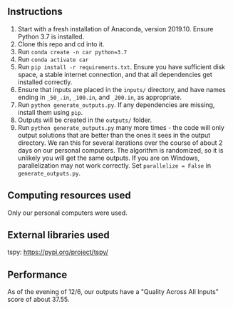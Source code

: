 ## Instructions

1. Start with a fresh installation of Anaconda, version 2019.10. Ensure Python 3.7 is installed.
2. Clone this repo and cd into it.
3. Run `conda create -n car python=3.7`
4. Run `conda activate car`
5. Run `pip install -r requirements.txt`. Ensure you have sufficient disk space, a stable internet connection, and that all dependencies get installed correctly.
6. Ensure that inputs are placed in the `inputs/` directory, and have names ending in `_50_.in`, `_100.in`, and `_200.in`, as appropriate.
6. Run `python generate_outputs.py`. If any dependencies are missing, install them using `pip`.
7. Outputs will be created in the `outputs/` folder.
8. Run `python generate_outputs.py` many more times - the code will only output solutions that are better than the ones it sees in the output directory. We ran this for several iterations over the course of about 2 days on our personal computers. The algorithm is randomized, so it is unlikely you will get the same outputs.
If you are on Windows, parallelization may not work correctly. Set `parallelize = False` in `generate_outputs.py`.

## Computing resources used

Only our personal computers were used.

## External libraries used

tspy: https://pypi.org/project/tspy/

## Performance

As of the evening of 12/6, our outputs have a "Quality Across All Inputs" score of about 37.55.